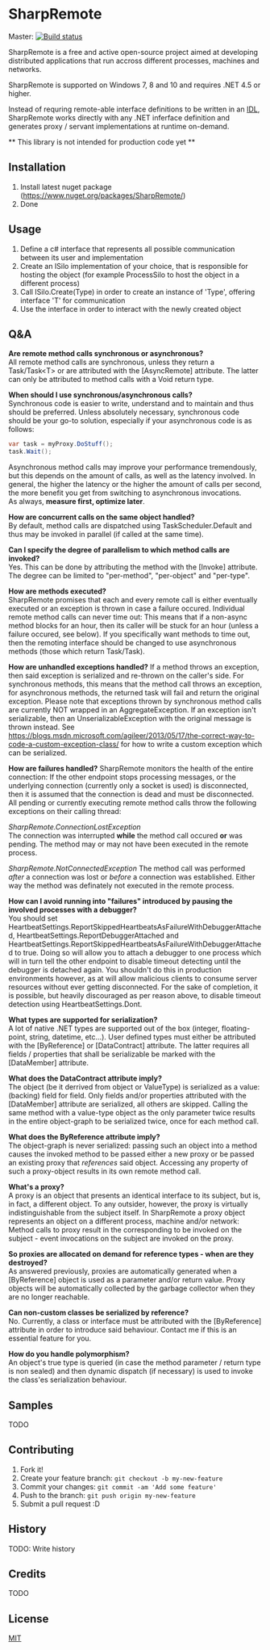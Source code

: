 # SharpRemote

Master: [![Build status](https://ci.appveyor.com/api/projects/status/e4s3he430y1a27cb?svg=true)](https://ci.appveyor.com/project/Kittyfisto/sharpremote)  

SharpRemote is a free and active open-source project aimed at developing distributed applications that run accross different processes, machines and networks.

SharpRemote is supported on Windows 7, 8 and 10 and requires .NET 4.5 or higher.

Instead of requring remote-able interface definitions to be written in an [IDL](https://en.wikipedia.org/wiki/Interface_description_language), SharpRemote works directly with any .NET inferface definition and generates proxy / servant implementations at runtime on-demand.

** This library is not intended for production code yet **

## Installation

1. Install latest nuget package (https://www.nuget.org/packages/SharpRemote/)
2. Done

## Usage

1. Define a c# interface that represents all possible communication between its user and implementation
2. Create an ISilo implementation of your choice, that is responsible for hosting the object (for example ProcessSilo to host the object in a different process)
3. Call ISilo.Create<T>(Type) in order to create an instance of 'Type', offering interface 'T' for communication
4. Use the interface in order to interact with the newly created object

## Q&A

**Are remote method calls synchronous or asynchronous?**  
All remote method calls are synchronous, unless they return a Task/Task&lt;T&gt; or are attributed with the [AsyncRemote] attribute. The latter can only be attributed to method calls with a Void return type.

**When should I use synchronous/asynchronous calls?**  
Synchronous code is easier to write, understand and to maintain and thus should be preferred. Unless absolutely necessary, synchronous code should be your go-to solution, especially if your asynchronous code is as follows:

```c#
var task = myProxy.DoStuff();  
task.Wait();  
```

Asynchronous method calls may improve your performance tremendously, but this depends on the amount of calls, as well as the latency involved. In general, the higher the latency or the higher the amount of calls per second, the more benefit you get from switching to asynchronous invocations.  
As always, **measure first, optimize later**.

**How are concurrent calls on the same object handled?**  
By default, method calls are dispatched using TaskScheduler.Default and thus may be invoked in parallel (if called at the same time).

**Can I specify the degree of parallelism to which method calls are invoked?**  
Yes. This can be done by attributing the method with the [Invoke] attribute. The degree can be limited to "per-method", "per-object" and "per-type".

**How are methods executed?**  
SharpRemote promises that each and every remote call is either eventually executed or an exception is thrown in case a failure occured.
Individual remote method calls can never time out: This means that if a non-async method blocks for an hour, then its caller will be stuck for an hour (unless a failure occured, see below). If you specifically want methods to time out, then the remoting interface should be changed to use asynchronous methods (those which return Task/Task<T>).

**How are unhandled exceptions handled?**
If a method throws an exception, then said exception is serialized and re-thrown on the caller's side. For synchronous methods, this means that the method call throws an exception, for asynchronous methods, the returned task will fail and return the original exception.
Please note that exceptions thrown by synchronous method calls are currently NOT wrapped in an AggregateException. If an exception isn't serializable, then an UnserializableException with the original message is thrown instead. See https://blogs.msdn.microsoft.com/agileer/2013/05/17/the-correct-way-to-code-a-custom-exception-class/ for how to write a custom exception which can be serialized.

**How are failures handled?**
SharpRemote monitors the health of the entire connection: If the other endpoint stops processing messages, or the underlying connection (currently only a socket is used) is disconnected, then it is assumed that the connection is dead and must be disconnected. All pending or currently executing remote method calls throw the following exceptions on their calling thread:

*SharpRemote.ConnectionLostException*  
The connection was interrupted **while** the method call occured **or** was pending. The method may or may not have been executed in the remote process.

*SharpRemote.NotConnectedException*
The method call was performed *after* a connection was lost or *before* a connection was established. Either way the method was definately not executed in the remote process.

**How can I avoid running into "failures" introduced by pausing the involved processes with a debugger?**  
You should set HeartbeatSettings.ReportSkippedHeartbeatsAsFailureWithDebuggerAttached, HeartbeatSettings.ReportDebuggerAttached and
HeartbeatSettings.ReportSkippedHeartbeatsAsFailureWithDebuggerAttached to true. Doing so will allow you to attach a debugger to one process which will in turn tell the other endpoint to disable timeout detecting until the debugger is detached again. You shouldn't do this in production environments however, as at will allow malicious clients to consume server resources without ever getting disconnected.
For the sake of completion, it is possible, but heavily discouraged as per reason above, to disable timeout detection using HeartbeatSettings.Dont.

**What types are supported for serialization?**  
A lot of native .NET types are supported out of the box (integer, floating-point, string, datetime, etc...). User defined types must either be attributed with the [ByReference] or [DataContract] attribute. The latter requires all fields / properties that shall be serializable be marked with the [DataMember] attribute.

**What does the DataContract attribute imply?**  
The object (be it derrived from object or ValueType) is serialized as a value: (backing) field for field. Only fields and/or properties attributed with the [DataMember] attribute are serialized, all others are skipped.
Calling the same method with a value-type object as the only parameter twice results in the entire object-graph to be serialized twice, once for each method call.

**What does the ByReference attribute imply?**  
The object-graph is never serialized: passing such an object into a method causes the invoked method to be passed either a new proxy or be passed an existing proxy that *references* said object. Accessing any property of such a proxy-object results in its own remote method call.

**What's a proxy?**  
A proxy is an object that presents an identical interface to its subject, but is, in fact, a different object. To any outsider, however, the proxy is virtually indistinguishable from the subject itself. In SharpRemote a proxy object represents an object on a different process, machine and/or network: Method calls to proxy result in the corresponding to be invoked on the subject - event invocations on the subject are invoked on the proxy.

**So proxies are allocated on demand for reference types - when are they destroyed?**  
As answered previously, proxies are automatically generated when a [ByReference] object is used as a parameter and/or return value. Proxy objects will be automatically collected by the garbage collector when they are no longer reachable.

**Can non-custom classes be serialized by reference?**  
No. Currently, a class or interface must be attributed with the [ByReference] attribute in order to introduce said behaviour.
Contact me if this is an essential feature for you.

**How do you handle polymorphism?**  
An object's true type is queried (in case the method parameter / return type is non sealed) and then dynamic dispatch (if necessary) is used to invoke the class'es serialization behaviour.

## Samples

TODO

## Contributing

1. Fork it!
2. Create your feature branch: `git checkout -b my-new-feature`
3. Commit your changes: `git commit -am 'Add some feature'`
4. Push to the branch: `git push origin my-new-feature`
5. Submit a pull request :D

## History

TODO: Write history

## Credits

TODO

## License

[MIT](http://opensource.org/licenses/MIT)
